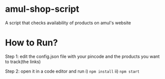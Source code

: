 # amul-shop-script
A script that checks availability of products on amul's website

# How to Run?

Step 1: edit the config.json file with your pincode and the products you want to track(the links)

Step 2: open it in a code editor and run
        i) `npm install`
        ii) `npm start`
